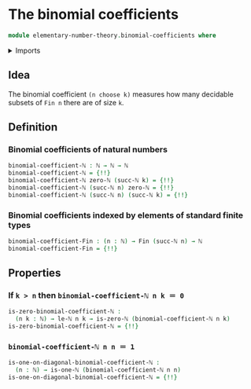 # The binomial coefficients

```agda
module elementary-number-theory.binomial-coefficients where
```

<details><summary>Imports</summary>

```agda
open import elementary-number-theory.addition-natural-numbers
open import elementary-number-theory.natural-numbers
open import elementary-number-theory.strict-inequality-natural-numbers

open import foundation.identity-types

open import univalent-combinatorics.standard-finite-types
```

</details>

## Idea

The binomial coefficient `(n choose k)` measures how many decidable subsets of
`Fin n` there are of size `k`.

## Definition

### Binomial coefficients of natural numbers

```agda
binomial-coefficient-ℕ : ℕ → ℕ → ℕ
binomial-coefficient-ℕ = {!!}
binomial-coefficient-ℕ zero-ℕ (succ-ℕ k) = {!!}
binomial-coefficient-ℕ (succ-ℕ n) zero-ℕ = {!!}
binomial-coefficient-ℕ (succ-ℕ n) (succ-ℕ k) = {!!}
```

### Binomial coefficients indexed by elements of standard finite types

```agda
binomial-coefficient-Fin : (n : ℕ) → Fin (succ-ℕ n) → ℕ
binomial-coefficient-Fin = {!!}
```

## Properties

### If `k > n` then `binomial-coefficient-ℕ n k ＝ 0`

```agda
is-zero-binomial-coefficient-ℕ :
  (n k : ℕ) → le-ℕ n k → is-zero-ℕ (binomial-coefficient-ℕ n k)
is-zero-binomial-coefficient-ℕ = {!!}
```

### `binomial-coefficient-ℕ n n ＝ 1`

```agda
is-one-on-diagonal-binomial-coefficient-ℕ :
  (n : ℕ) → is-one-ℕ (binomial-coefficient-ℕ n n)
is-one-on-diagonal-binomial-coefficient-ℕ = {!!}
```
